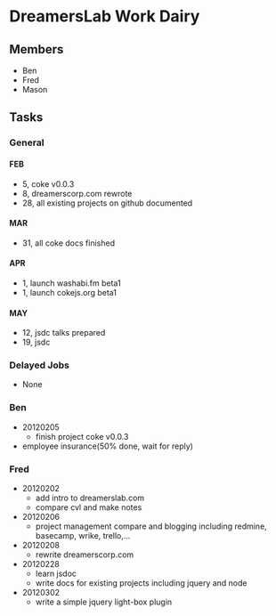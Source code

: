 # DreamersLab Work Dairy

## Members
- Ben
- Fred
- Mason



## Tasks

### General

#### FEB
- 5, coke v0.0.3
- 8, dreamerscorp.com rewrote
- 28, all existing projects on github documented

#### MAR
- 31, all coke docs finished

#### APR
- 1, launch washabi.fm beta1
- 1, launch cokejs.org beta1

#### MAY
- 12, jsdc talks prepared
- 19, jsdc



### Delayed Jobs
- None



### Ben
- 20120205
  - finish project coke v0.0.3
- employee insurance(50% done, wait for reply)

### Fred
- 20120202
  - add intro to dreamerslab.com
  - compare cvl and make notes
- 20120206
  - project management compare and blogging including redmine, basecamp, wrike, trello,...
- 20120208
  - rewrite dreamerscorp.com
- 20120228
  - learn jsdoc
  - write docs for existing projects including jquery and node
- 20120302
  - write a simple jquery light-box plugin